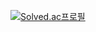 [![Solved.ac프로필](http://mazassumnida.wtf/api/v2/generate_badge?boj=coldash)](https://solved.ac/coldash)
